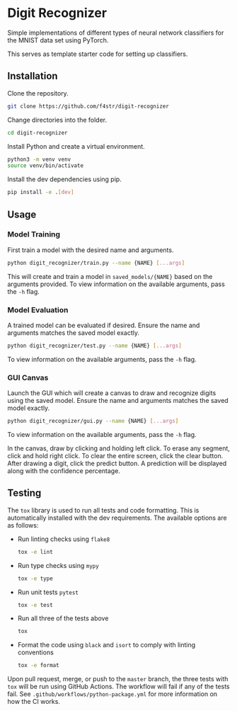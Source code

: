 # Digit Recognizer

Simple implementations of different types of neural network classifiers for the MNIST data set using PyTorch.

This serves as template starter code for setting up classifiers.

## Installation

Clone the repository.

```bash
git clone https://github.com/f4str/digit-recognizer
```

Change directories into the folder.

```bash
cd digit-recognizer
```

Install Python and create a virtual environment.

```bash
python3 -m venv venv
source venv/bin/activate
```

Install the dev dependencies using pip.

```bash
pip install -e .[dev]
```

## Usage

### Model Training

First train a model with the desired name and arguments.

```bash
python digit_recognizer/train.py --name {NAME} [...args]
```

This will create and train a model in `saved_models/{NAME}` based on the arguments provided. To view information on the available arguments, pass the `-h` flag.

### Model Evaluation

A trained model can be evaluated if desired. Ensure the name and arguments matches the saved model exactly.

```bash
python digit_recognizer/test.py --name {NAME} [...args]
```

To view information on the available arguments, pass the `-h` flag.

### GUI Canvas

Launch the GUI which will create a canvas to draw and recognize digits using the saved model. Ensure the name and arguments matches the saved model exactly.

```bash
python digit_recognizer/gui.py --name {NAME} [...args]
```

To view information on the available arguments, pass the `-h` flag.

In the canvas, draw by clicking and holding left click. To erase any segment, click and hold right click. To clear the entire screen, click the clear button. After drawing a digit, click the predict button. A prediction will be displayed along with the confidence percentage.

## Testing

The `tox` library is used to run all tests and code formatting. This is automatically installed with the dev requirements. The available options are as follows:

* Run linting checks using `flake8`

    ```bash
    tox -e lint
    ```

* Run type checks using `mypy`

    ```bash
    tox -e type
    ```

* Run unit tests `pytest`

    ```bash
    tox -e test
    ```

* Run all three of the tests above

    ```bash
    tox
    ```

* Format the code using `black` and `isort` to comply with linting conventions

    ```bash
    tox -e format
    ```

Upon pull request, merge, or push to the `master` branch, the three tests with `tox` will be run using GitHub Actions. The workflow will fail if any of the tests fail. See `.github/workflows/python-package.yml` for more information on how the CI works.
